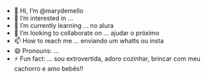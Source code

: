 - 👋 Hi, I’m @marydemello
- 👀 I’m interested in ...
- 🌱 I’m currently learning ... no alura
- 💞️ I’m looking to collaborate on ... ajudar o próximo
- 📫 How to reach me ... enviando um whatts ou insta
- 😄 Pronouns: ...
- ⚡ Fun fact: ... sou extrovertida, adoro cozinhar, brincar com meu cachorro e amo bebês!!

<!---
marydemello/marydemello is a ✨ special ✨ repository because its `README.md` (this file) appears on your GitHub profile.
You can click the Preview link to take a look at your changes.
--->
